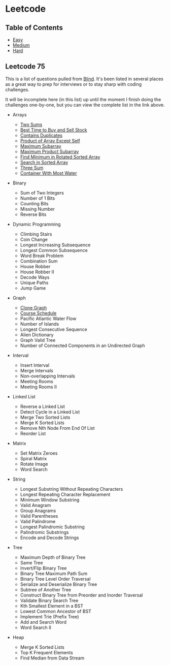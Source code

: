 # Leetcode

## Table of Contents

-   [Easy](easy/easy.md)
-   [Medium](medium/hard.md)
-   [Hard](hard/hard.md)

## Leetcode 75

This is a list of questions pulled from [Blind](https://leetcode.com/discuss/general-discussion/460599/blind-75-leetcode-questions). It's been listed in several places as a great way to prep for interviews or to stay sharp with coding challenges.

It will be incomplete here (in this list) up until the moment I finish doing the challenges one-by-one, but you can view the complete list in the link above.

-   Arrays

    -   [Two Sums](easy/two-sums)
    -   [Best Time to Buy and Sell Stock](easy/best-time-to-buy-and-sell-stock)
    -   [Contains Duplicates](easy/contains-duplicate)
    -   [Product of Array Except Self](product-of-array-except-self)
    -   [Maximum Subarray](easy/maximum-subarray)
    -   [Maximum Product Subarray](easy/maximum-subarray)
    -   [Find Minimum in Rotated Sorted Array](medium/find-minimum-in-rotated-sorted-array)
    -   [Search in Sorted Array](medium/search-in-rotated-array)
    -   [Three Sum](medium/three_sum)
    -   [Container With Most Water](medium/container-with-most-water)

-   Binary

    -   Sum of Two Integers
    -   Number of 1 Bits
    -   Counting Bits
    -   Missing Number
    -   Reverse Bits

-   Dynamic Programming

    -   Climbing Stairs
    -   Coin Change
    -   Longest Increasing Subsequence
    -   Longest Common Subsequence
    -   Word Break Problem
    -   Combination Sum
    -   House Robber
    -   House Robber II
    -   Decode Ways
    -   Unique Paths
    -   Jump Game

-   Graph

    -   [Clone Graph](medium/clone-graph)
    -   [Course Schedule](medium/course-schedule)
    -   Pacific Atlantic Water Flow
    -   Number of Islands
    -   Longest Consecutive Sequence
    -   Alien Dictionary
    -   Graph Valid Tree
    -   Number of Connected Components in an Undirected Graph

-   Interval

    -   Insert Interval
    -   Merge Intervals
    -   Non-overlapping Intervals
    -   Meeting Rooms
    -   Meeting Rooms II

-   Linked List

    -   Reverse a Linked List
    -   Detect Cycle in a Linked List
    -   Merge Two Sorted Lists
    -   Merge K Sorted Lists
    -   Remove Nth Node From End Of List
    -   Reorder List

-   Matrix

    -   Set Matrix Zeroes
    -   Spiral Matrix
    -   Rotate Image
    -   Word Search

-   String

    -   Longest Substring Without Repeating Characters
    -   Longest Repeating Character Replacement
    -   Minimum Window Substring
    -   Valid Anagram
    -   Group Anagrams
    -   Valid Parentheses
    -   Valid Palindrome
    -   Longest Palindromic Substring
    -   Palindromic Substrings
    -   Encode and Decode Strings

-   Tree

    -   Maximum Depth of Binary Tree
    -   Same Tree
    -   Invert/Flip Binary Tree
    -   Binary Tree Maximum Path Sum
    -   Binary Tree Level Order Traversal
    -   Serialize and Deserialize Binary Tree
    -   Subtree of Another Tree
    -   Construct Binary Tree from Preorder and Inorder Traversal
    -   Validate Binary Search Tree
    -   Kth Smallest Element in a BST
    -   Lowest Common Ancestor of BST
    -   Implement Trie (Prefix Tree)
    -   Add and Search Word
    -   Word Search II

-   Heap
    -   Merge K Sorted Lists
    -   Top K Frequent Elements
    -   Find Median from Data Stream
